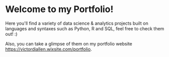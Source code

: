 # Welcome to my Portfolio!

Here you'll find a variety of data science & analytics projects built on languages and syntaxes such as Python, R and SQL, feel free to check them out! :)

Also, you can take a glimpse of them on my portfolio website https://victordiallen.wixsite.com/portfolio.
